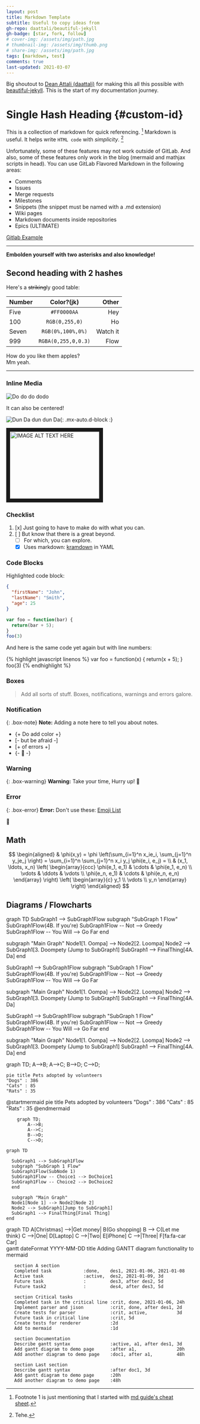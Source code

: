 ```yaml
---
layout: post
title: Markdown Template
subtitle: Useful to copy ideas from
gh-repo: daattali/beautiful-jekyll
gh-badge: [star, fork, follow]
# cover-img: /assets/img/path.jpg
# thumbnail-img: /assets/img/thumb.png
# share-img: /assets/img/path.jpg
tags: [markdown, test]
comments: true
last-updated: 2021-03-07
---
```

<head>
  <script src="https://cdnjs.cloudflare.com/ajax/libs/mermaid/8.0.0/mermaid.min.js"></script>
  <!-- <script src="https://cdn.jsdelivr.net/npm/mermaid/dist/mermaid.min.js"></script> -->
  <script type="text/javascript" async src="//cdn.mathjax.org/mathjax/latest/MathJax.js?config=TeX-MML-AM_CHTML"></script>
</head>

Big shoutout to [Dean Attali (daattali)](https://github.com/daattali) for making
this all this possible with
[beautiful-jekyll](https://github.com/daattali/beautiful-jekyll). This is the
start of my documentation journey.

# Single Hash Heading {#custom-id}
This is a collection of markdown for quick referencing. [^1] Markdown is useful.
It helps write `HTML code` with _simplicity_. [^footnote-42]

Unfortunately, some of these features may not work outside of GitLab. And also,
some of these features only work in the blog (mermaid and mathjax scripts in
head). You can use GitLab Flavored Markdown in the following areas:

* Comments
* Issues
* Merge requests
* Milestones
* Snippets (the snippet must be named with a .md extension)
* Wiki pages
* Markdown documents inside repositories
* Epics (ULTIMATE)

[Gitlab Example](https://gitlab.com/gitlab-org/gitlab/blob/master/doc/user/markdown.md)

[^1]: Footnote 1 is just mentioning that I started with
[md guide's cheat sheet](https://www.markdownguide.org/cheat-sheet/).

[^footnote-42]: Tehe.

---

**Embolden yourself with two asterisks and also knowledge!**

## Second heading with 2 hashes

Here's a ~~striking~~ly good table:

| Number | Color?(jk) | Other |
| :--- | :------: | ---: |
| Five | `#FF0000AA` | Hey |
| 100 | `RGB(0,255,0)` | Ho |
| Seven | `RGB(0%,100%,0%)` | Watch it |
| 999 | `RGBA(0,255,0,0.3)` | Flow |

How do you like them apples? <br> Mm yeah.

---

### Inline Media
![Do do do dodo](https://i.imgur.com/WsUV4DK.gif)

It can also be centered!

![Dun Da dun dun Da](https://i.imgur.com/WsUV4DK.gif){: .mx-auto.d-block :}

<a href="http://www.youtube.com/watch?feature=player_embedded&v=VOC3huqHrss
" target="_blank"><img src="http://img.youtube.com/vi/VOC3huqHrss/0.jpg"
alt="IMAGE ALT TEXT HERE" width="240" height="180" border="10" /></a>

### Checklist
1. [x] Just going to have to make do with what you can.
1. [ ] But know that there is a great beyond.
   * [ ] For which, you can explore.
   * [x] Uses markdown: [kramdown](https://kramdown.gettalong.org/syntax.html)
          in YAML

### Code Blocks
Highlighted code block:

```json
{
  "firstName": "John",
  "lastName": "Smith",
  "age": 25
}
```

```javascript
var foo = function(bar) {
  return(bar + 5);
}
foo(3)
```

And here is the same code yet again but with line numbers:

{% highlight javascript linenos %}
var foo = function(x) {
  return(x + 5);
}
foo(3)
{% endhighlight %}

### Boxes
> Add all sorts of stuff.
> Boxes, notifications, warnings and errors galore.

### Notification

{: .box-note}
**Note:**  Adding a note here to tell you about notes.

 - {+ Do add color +}
 - [- but be afraid -]
 - [+ of errors +]
 - {- :tongue: -}

### Warning

{: .box-warning}
**Warning:** Take your time, Hurry up! :snail:

### Error

{: .box-error}
**Error:**
Don't use these: [Emoji List](https://gist.github.com/rxaviers/7360908)

:speak_no_evil:

## Math
$$
\begin{aligned}
  & \phi(x,y) = \phi \left(\sum_{i=1}^n x_ie_i, \sum_{j=1}^n y_je_j \right)
  = \sum_{i=1}^n \sum_{j=1}^n x_i y_j \phi(e_i, e_j) = \\
  & (x_1, \ldots, x_n) \left( \begin{array}{ccc}
      \phi(e_1, e_1) & \cdots & \phi(e_1, e_n) \\
      \vdots & \ddots & \vdots \\
      \phi(e_n, e_1) & \cdots & \phi(e_n, e_n)
    \end{array} \right)
  \left( \begin{array}{c}
      y_1 \\
      \vdots \\
      y_n
    \end{array} \right)
\end{aligned}
$$

## Diagrams / Flowcharts

<div class="mermaid">
graph TD
  SubGraph1 --> SubGraph1Flow
  subgraph "SubGraph 1 Flow"
  SubGraph1Flow(4B. If you're)
  SubGraph1Flow -- Not --> Greedy
  SubGraph1Flow -- You Will --> Go Far
  end

  subgraph "Main Graph"
  Node1[1. Oompa] --> Node2[2. Loompa]
  Node2 --> SubGraph1[3. Doompety (Jump to SubGraph1]
  SubGraph1 --> FinalThing[4A. Da]
  end
</div>

<div class="mermaid">
  SubGraph1 --> SubGraph1Flow
  subgraph "SubGraph 1 Flow"
  SubGraph1Flow(4B. If you're)
  SubGraph1Flow -- Not --> Greedy
  SubGraph1Flow -- You Will --> Go Far

  subgraph "Main Graph"
  Node1[1. Oompa] --> Node2[2. Loompa]
  Node2 --> SubGraph1[3. Doompety (Jump to SubGraph1]
  SubGraph1 --> FinalThing[4A. Da]
</div>

<div class="mermaid">
  SubGraph1 --> SubGraph1Flow
  subgraph "SubGraph 1 Flow"
  SubGraph1Flow(4B. If you're)
  SubGraph1Flow -- Not --> Greedy
  SubGraph1Flow -- You Will --> Go Far
  end

  subgraph "Main Graph"
  Node1[1. Oompa] --> Node2[2. Loompa]
  Node2 --> SubGraph1[3. Doompety (Jump to SubGraph1]
  SubGraph1 --> FinalThing[4A. Da]
  end
</div>

<div class="mermaid">
graph TD;
    A-->B;
    A-->C;
    B-->D;
    C-->D;
</div>

```mermaid!
pie title Pets adopted by volunteers
"Dogs" : 386
"Cats" : 85
"Rats" : 35
```

@startmermaid
pie title Pets adopted by volunteers
"Dogs" : 386
"Cats" : 85
"Rats" : 35
@endmermaid

```mermaid
    graph TD;
        A-->B;
        A-->C;
        B-->D;
        C-->D;
```

```mermaid
graph TD

  SubGraph1 --> SubGraph1Flow
  subgraph "SubGraph 1 Flow"
  SubGraph1Flow(SubNode 1)
  SubGraph1Flow -- Choice1 --> DoChoice1
  SubGraph1Flow -- Choice2 --> DoChoice2
  end

  subgraph "Main Graph"
  Node1[Node 1] --> Node2[Node 2]
  Node2 --> SubGraph1[Jump to SubGraph1]
  SubGraph1 --> FinalThing[Final Thing]
end
```


<div class="mermaid">
graph TD
    A[Christmas] -->|Get money| B(Go shopping)
    B --> C{Let me think}
    C -->|One| D[Laptop]
    C -->|Two| E[iPhone]
    C -->|Three| F[fa:fa-car Car]
</div>


<div class="mermaid">
gantt
       dateFormat  YYYY-MM-DD
       title Adding GANTT diagram functionality to mermaid

       section A section
       Completed task            :done,    des1, 2021-01-06, 2021-01-08
       Active task               :active,  des2, 2021-01-09, 3d
       Future task               :         des3, after des2, 5d
       Future task2              :         des4, after des3, 5d

       section Critical tasks
       Completed task in the critical line :crit, done, 2021-01-06, 24h
       Implement parser and jison          :crit, done, after des1, 2d
       Create tests for parser             :crit, active,           3d
       Future task in critical line        :crit, 5d
       Create tests for renderer           :2d
       Add to mermaid                      :1d

       section Documentation
       Describe gantt syntax               :active, a1, after des1, 3d
       Add gantt diagram to demo page      :after a1,               20h
       Add another diagram to demo page    :doc1, after a1,         48h

       section Last section
       Describe gantt syntax               :after doc1, 3d
       Add gantt diagram to demo page      :20h
       Add another diagram to demo page    :48h
</div>
